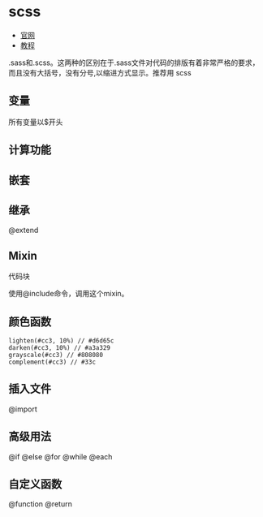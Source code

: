 # scss

* [官网](http://sass-lang.com/)
* [教程](http://www.ruanyifeng.com/blog/2012/06/sass.html)

.sass和.scss。这两种的区别在于.sass文件对代码的排版有着非常严格的要求，而且没有大括号，没有分号,以缩进方式显示。推荐用 scss

## 变量

所有变量以$开头

## 计算功能

## 嵌套


## 继承

@extend

## Mixin

代码块

使用@include命令，调用这个mixin。

## 颜色函数

```
lighten(#cc3, 10%) // #d6d65c
darken(#cc3, 10%) // #a3a329
grayscale(#cc3) // #808080
complement(#cc3) // #33c
```

## 插入文件

@import

## 高级用法

@if @else @for @while @each

## 自定义函数

@function @return
